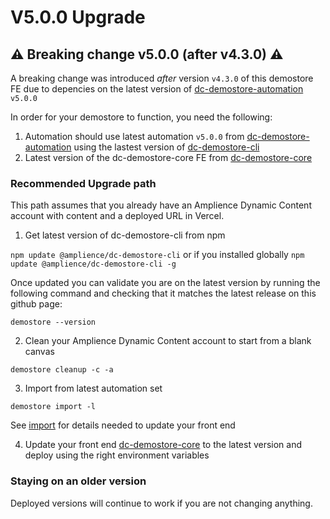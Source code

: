 # V5.0.0 Upgrade

## ⚠️ Breaking change v5.0.0 (after v4.3.0) ⚠️

A breaking change was introduced _after_ version `v4.3.0` of this demostore FE due to depencies on the latest version of [dc-demostore-automation](https://github.com/amplience/dc-demostore-automation) `v5.0.0`

In order for your demostore to function, you need the following:

1. Automation should use latest automation `v5.0.0` from [dc-demostore-automation](https://github.com/amplience/dc-demostore-automation) using the lastest version of [dc-demostore-cli](https://github.com/amplience/dc-demostore-cli)
2. Latest version of the dc-demostore-core FE from [dc-demostore-core](https://github.com/amplience/dc-demostore-core)

### Recommended Upgrade path

This path assumes that you already have an Amplience Dynamic Content account with content and a deployed URL in Vercel.

1. Get latest version of dc-demostore-cli from npm

`npm update @amplience/dc-demostore-cli` or if you installed globally `npm update @amplience/dc-demostore-cli -g`

Once updated you can validate you are on the latest version by running the following command and checking that it matches the latest release on this github page:

```
demostore --version
```

2. Clean your Amplience Dynamic Content account to start from a blank canvas

`demostore cleanup -c -a`

3. Import from latest automation set

`demostore import -l`

See [import](../README.md#import) for details needed to update your front end

4. Update your front end [dc-demostore-core](https://github.com/amplience/dc-demostore-core) to the latest version and deploy using the right environment variables

### Staying on an older version

Deployed versions will continue to work if you are not changing anything.
